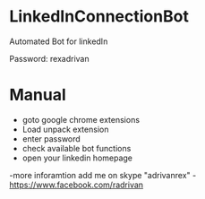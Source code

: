 # LinkedInConnectionBot
Automated Bot for linkedIn

Password: rexadrivan

# Manual
- goto google chrome extensions
- Load unpack extension
- enter password
- check available bot functions
- open your linkedin homepage

-more inforamtion add me on skype "adrivanrex"
-https://www.facebook.com/radrivan
